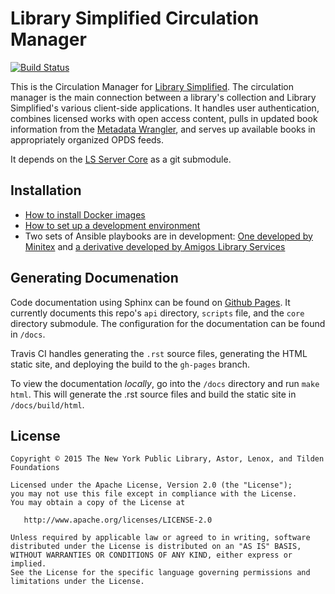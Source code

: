 # Library Simplified Circulation Manager
[![Build Status](https://travis-ci.org/NYPL-Simplified/circulation.svg?branch=master)](https://travis-ci.org/NYPL-Simplified/circulation)

This is the Circulation Manager for [Library Simplified](http://www.librarysimplified.org/). The circulation manager is the main connection between a library's collection and Library Simplified's various client-side applications. It handles user authentication, combines licensed works with open access content, pulls in updated book information from the [Metadata Wrangler](https://github.com/NYPL-Simplified/metadata_wrangler), and serves up available books in appropriately organized OPDS feeds.

It depends on the [LS Server Core](https://github.com/NYPL-Simplified/server_core) as a git submodule.

## Installation

* [How to install Docker images](https://github.com/NYPL-Simplified/Simplified/wiki/Deployment:-Quickstart-with-Docker)
* [How to set up a development environment](https://github.com/NYPL-Simplified/Simplified/wiki/Deployment-Instructions)
* Two sets of Ansible playbooks are in development: [One developed by Minitex](https://github.com/Minitex/ansible-playbook-libsimple) and [a derivative developed by Amigos Library Services](https://github.com/alsrlw/ansible-playbook-libsimple)

## Generating Documenation

Code documentation using Sphinx can be found on [Github Pages](http://nypl-simplified.github.io/circulation/index.html). It currently documents this repo's `api` directory, `scripts` file, and the `core` directory submodule. The configuration for the documentation can be found in `/docs`.

Travis CI handles generating the `.rst` source files, generating the HTML static site, and deploying the build to the `gh-pages` branch.

To view the documentation _locally_, go into the `/docs` directory and run `make html`. This will generate the .rst source files and build the static site in `/docs/build/html`.

## License

```
Copyright © 2015 The New York Public Library, Astor, Lenox, and Tilden Foundations

Licensed under the Apache License, Version 2.0 (the "License");
you may not use this file except in compliance with the License.
You may obtain a copy of the License at

   http://www.apache.org/licenses/LICENSE-2.0

Unless required by applicable law or agreed to in writing, software
distributed under the License is distributed on an "AS IS" BASIS,
WITHOUT WARRANTIES OR CONDITIONS OF ANY KIND, either express or implied.
See the License for the specific language governing permissions and
limitations under the License.
```
